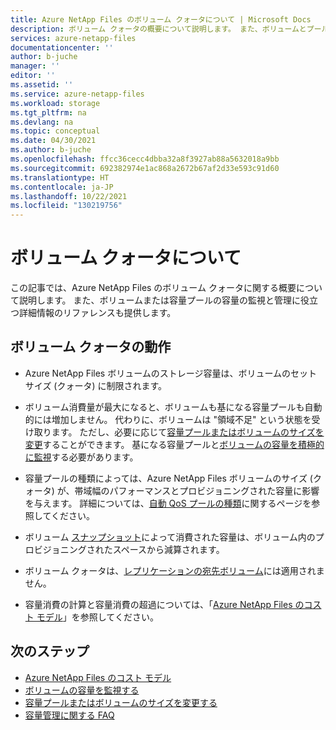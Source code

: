 ```yaml
---
title: Azure NetApp Files のボリューム クォータについて | Microsoft Docs
description: ボリューム クォータの概要について説明します。 また、ボリュームとプールの容量の監視と管理に関するリファレンスも提供します。
services: azure-netapp-files
documentationcenter: ''
author: b-juche
manager: ''
editor: ''
ms.assetid: ''
ms.service: azure-netapp-files
ms.workload: storage
ms.tgt_pltfrm: na
ms.devlang: na
ms.topic: conceptual
ms.date: 04/30/2021
ms.author: b-juche
ms.openlocfilehash: ffcc36cecc4dbba32a8f3927ab88a5632018a9bb
ms.sourcegitcommit: 692382974e1ac868a2672b67af2d33e593c91d60
ms.translationtype: HT
ms.contentlocale: ja-JP
ms.lasthandoff: 10/22/2021
ms.locfileid: "130219756"
---
```

# <a name="understand-volume-quota"></a>ボリューム クォータについて

この記事では、Azure NetApp Files のボリューム クォータに関する概要について説明します。 また、ボリュームまたは容量プールの容量の監視と管理に役立つ詳細情報のリファレンスも提供します。  

## <a name="behaviors-of-volume-quota"></a>ボリューム クォータの動作 

* Azure NetApp Files ボリュームのストレージ容量は、ボリュームのセット サイズ (クォータ) に制限されます。 

* ボリューム消費量が最大になると、ボリュームも基になる容量プールも自動的には増加しません。 代わりに、ボリュームは "領域不足" という状態を受け取ります。 ただし、必要に応じて[容量プールまたはボリュームのサイズを変更](azure-netapp-files-resize-capacity-pools-or-volumes.md)することができます。 基になる容量プールと[ボリュームの容量を積極的に監視](monitor-volume-capacity.md)する必要があります。

* 容量プールの種類によっては、Azure NetApp Files ボリュームのサイズ (クォータ) が、帯域幅のパフォーマンスとプロビジョニングされた容量に影響を与えます。  詳細については、[自動 QoS プールの種類](azure-netapp-files-understand-storage-hierarchy.md#qos_types)に関するページを参照してください。 

* ボリューム [スナップショット](snapshots-introduction.md)によって消費された容量は、ボリューム内のプロビジョニングされたスペースから減算されます。 

* ボリューム クォータは、[レプリケーションの宛先ボリューム](cross-region-replication-introduction.md)には適用されません。

* 容量消費の計算と容量消費の超過については、「[Azure NetApp Files のコスト モデル](azure-netapp-files-cost-model.md)」を参照してください。

## <a name="next-steps"></a>次のステップ

* [Azure NetApp Files のコスト モデル](azure-netapp-files-cost-model.md)
* [ボリュームの容量を監視する](monitor-volume-capacity.md)
* [容量プールまたはボリュームのサイズを変更する](azure-netapp-files-resize-capacity-pools-or-volumes.md)
* [容量管理に関する FAQ](faq-capacity-management.md)
